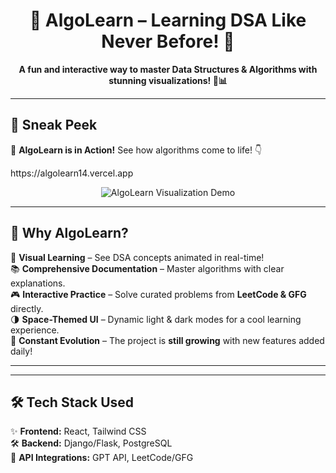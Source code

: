 <h1 align="center">🚀 AlgoLearn – Learning DSA Like Never Before! 🌟</h1>

<p align="center">
  <b>A fun and interactive way to master Data Structures & Algorithms with stunning visualizations! 🎨📊</b>
</p>

---

## 🎥 Sneak Peek  
🚀 **AlgoLearn is in Action!** See how algorithms come to life! 👇  

<p align="left">
  https://algolearn14.vercel.app
</p>

<p align="center">
  <img src="assets/visualization.gif" alt="AlgoLearn Visualization Demo">
</p>

---

## 🌟 Why AlgoLearn?  
🎯 **Visual Learning** – See DSA concepts animated in real-time!  
📚 **Comprehensive Documentation** – Master algorithms with clear explanations.  
🎮 **Interactive Practice** – Solve curated problems from **LeetCode & GFG** directly.  
🌗 **Space-Themed UI** – Dynamic light & dark modes for a cool learning experience.  
🚀 **Constant Evolution** – The project is **still growing** with new features added daily!  

---


---

## 🛠️ Tech Stack Used 
✨ **Frontend:** React, Tailwind CSS  
🛠️ **Backend:** Django/Flask, PostgreSQL  
🔗 **API Integrations:** GPT API, LeetCode/GFG  
